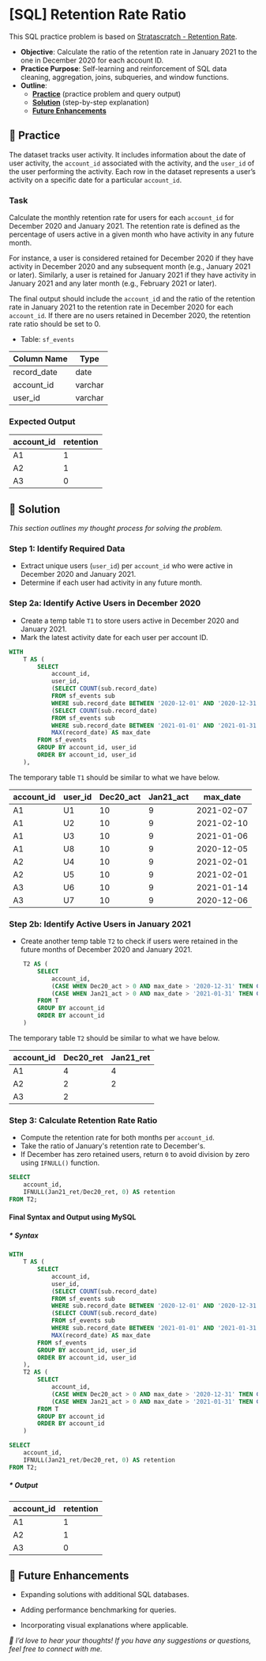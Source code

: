 # [SQL] Retention Rate Ratio

This SQL practice problem is based on [Stratascratch - Retention Rate](https://platform.stratascratch.com/coding/2053-retention-rate?code_type=3). 


- **Objective**: Calculate the ratio of the retention rate in January 2021 to the one in December 2020 for each account ID.
- **Practice Purpose**: Self-learning and reinforcement of SQL data cleaning, aggregation, joins, subqueries, and window functions.
- **Outline**:
    - [**Practice**](#section-1) (practice problem and query output)
    - [**Solution**](#section-2) (step-by-step explanation)
    - [**Future Enhancements**](#section-3)




## <a name="section-1"></a>🧪 Practice

The dataset tracks user activity. It includes information about the date of user activity, the `account_id` associated with the activity, and the `user_id` of the user performing the activity. Each row in the dataset represents a user’s activity on a specific date for a particular `account_id`.


### Task 

Calculate the monthly retention rate for users for each `account_id` for December 2020 and January 2021. The retention rate is defined as the percentage of users active in a given month who have activity in any future month.


For instance, a user is considered retained for December 2020 if they have activity in December 2020 and any subsequent month (e.g., January 2021 or later). Similarly, a user is retained for January 2021 if they have activity in January 2021 and any later month (e.g., February 2021 or later).


The final output should include the `account_i`d and the ratio of the retention rate in January 2021 to the retention rate in December 2020 for each `account_id`. If there are no users retained in December 2020, the retention rate ratio should be set to 0.


- Table: `sf_events`

| Column Name   | Type    |
|---------------|---------|
| record_date   | date    |
| account_id    | varchar |
| user_id       | varchar |


### Expected Output

| account_id | retention  |
|------------|------------|
| A1         | 1          |
| A2         | 1          |
| A3         | 0          |


## <a name="section-2"></a>🧠 Solution

*This section outlines my thought process for solving the problem.*

### Step 1: Identify Required Data

- Extract unique users (`user_id`) per `account_id` who were active in December 2020 and January 2021.
- Determine if each user had activity in any future month.


### Step 2a: Identify Active Users in December 2020

- Create a temp table `T1` to store users active in December 2020 and January 2021.
- Mark the latest activity date for each user per account ID.

```sql
WITH 
    T AS (
        SELECT 
            account_id,
            user_id, 
            (SELECT COUNT(sub.record_date) 
            FROM sf_events sub
            WHERE sub.record_date BETWEEN '2020-12-01' AND '2020-12-31') AS Dec20_act,
            (SELECT COUNT(sub.record_date) 
            FROM sf_events sub
            WHERE sub.record_date BETWEEN '2021-01-01' AND '2021-01-31') AS Jan21_act,
            MAX(record_date) AS max_date
        FROM sf_events
        GROUP BY account_id, user_id
        ORDER BY account_id, user_id
    ), 
```


The temporary table `T1` should be similar to what we have below. 

| account_id | user_id    | Dec20_act  | Jan21_act  | max_date   |
|------------|------------|------------|------------|------------|
| A1	     | U1	      | 10         | 9	        | 2021-02-07 |
| A1	     | U2	      | 10         | 9	        | 2021-02-10 |
| A1	     | U3	      | 10         | 9	        | 2021-01-06 |
| A1	     | U8	      | 10         | 9	        | 2020-12-05 |
| A2	     | U4	      | 10         | 9	        | 2021-02-01 |
| A2	     | U5	      | 10         | 9	        | 2021-02-01 |
| A3	     | U6	      | 10         | 9	        | 2021-01-14 |
| A3	     | U7	      | 10         | 9	        | 2020-12-06 |



### Step 2b: Identify Active Users in January 2021

- Create another temp table `T2` to check if users were retained in the future months of December 2020 and January 2021.

```sql
    T2 AS (
        SELECT 
            account_id,
            (CASE WHEN Dec20_act > 0 AND max_date > '2020-12-31' THEN COUNT(user_id) END) AS Dec20_ret,
            (CASE WHEN Jan21_act > 0 AND max_date > '2021-01-31' THEN COUNT(user_id) END) AS Jan21_ret
        FROM T
        GROUP BY account_id
        ORDER BY account_id
    )

```


The temporary table `T2` should be similar to what we have below. 

| account_id | Dec20_ret  | Jan21_ret  |
|------------|------------|------------|
| A1	     | 4	      | 4          |
| A2	     | 2	      | 2          |
| A3         | 2          |            |


### Step 3: Calculate Retention Rate Ratio

- Compute the retention rate for both months per `account_id`.
- Take the ratio of January's retention rate to December's.
- If December has zero retained users, return `0` to avoid division by zero using `IFNULL()` function.

```sql
SELECT 
    account_id, 
    IFNULL(Jan21_ret/Dec20_ret, 0) AS retention
FROM T2;
```


#### Final Syntax and Output using MySQL

##### * Syntax

```sql
WITH 
    T AS (
        SELECT 
            account_id,
            user_id, 
            (SELECT COUNT(sub.record_date) 
            FROM sf_events sub
            WHERE sub.record_date BETWEEN '2020-12-01' AND '2020-12-31') AS Dec20_act,
            (SELECT COUNT(sub.record_date) 
            FROM sf_events sub
            WHERE sub.record_date BETWEEN '2021-01-01' AND '2021-01-31') AS Jan21_act,
            MAX(record_date) AS max_date
        FROM sf_events
        GROUP BY account_id, user_id
        ORDER BY account_id, user_id
    ), 
    T2 AS (
        SELECT 
            account_id,
            (CASE WHEN Dec20_act > 0 AND max_date > '2020-12-31' THEN COUNT(user_id) END) AS Dec20_ret,
            (CASE WHEN Jan21_act > 0 AND max_date > '2021-01-31' THEN COUNT(user_id) END) AS Jan21_ret
        FROM T
        GROUP BY account_id
        ORDER BY account_id
    )

SELECT 
    account_id, 
    IFNULL(Jan21_ret/Dec20_ret, 0) AS retention
FROM T2;
```

##### * Output

| account_id | retention  |
|------------|------------|
| A1         | 1          |
| A2         | 1          |
| A3         | 0          |



## <a name="section-3"></a>🚀 Future Enhancements

- Expanding solutions with additional SQL databases.

- Adding performance benchmarking for queries.

- Incorporating visual explanations where applicable.




_💬 I’d love to hear your thoughts! If you have any suggestions or questions, feel free to connect with me._
